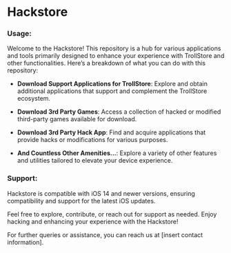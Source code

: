 # Hackstore

### Usage:

Welcome to the Hackstore! This repository is a hub for various applications and tools primarily designed to enhance your experience with TrollStore and other functionalities. Here’s a breakdown of what you can do with this repository:

- **Download Support Applications for TrollStore**: Explore and obtain additional applications that support and complement the TrollStore ecosystem.

- **Download 3rd Party Games**: Access a collection of hacked or modified third-party games available for download.

- **Download 3rd Party Hack App**: Find and acquire applications that provide hacks or modifications for various purposes.

- **And Countless Other Amenities...**: Explore a variety of other features and utilities tailored to elevate your device experience.

### Support:

Hackstore is compatible with iOS 14 and newer versions, ensuring compatibility and support for the latest iOS updates.

Feel free to explore, contribute, or reach out for support as needed. Enjoy hacking and enhancing your experience with the Hackstore!

For further queries or assistance, you can reach us at [insert contact information].
